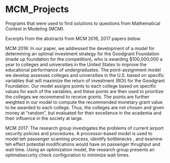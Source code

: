 # MCM_Projects
Programs that were used to find solutions to questions from Mathematical Contest in Modeling (MCM).  

Excerpts from the abstracts from MCM 2016, 2017 papers below. 

MCM 2016:
In our paper, we addressed the development of a model for determining an optimal investment strategy for the Goodgrant Foundation (made up foundation for the competition), who is awarding $100,000,000 a year to colleges and universities in the United States to improve the educational performance of undergraduates. The point-assignment model we develop assesses colleges and universities in the U.S. based on specific variables that will maximize the return of investment (ROI) for the Goodgrant Foundation. Our model assigns points to each college based on specific values for each of the variables, and these points are then used to prioritize the colleges we recommend to receive grants. The points are further weighted in our model to compute the recommended monetary grant value to be awarded to each college. Thus, the colleges are not chosen and given money at “random”, but evaluated for their excellence in the academia and their influence in the society at large. 

MCM 2017:
The research group investigates the problems of current airport security policies and procedures. A processor-based model is used to model teh passenger scanning process, identify bottlenecks , and examine teh effect potential modifications would have on passenger thrughput and wait time. Using an optimization model, the research group presents an optimalsecurity check configuration to minimize wait times. 
